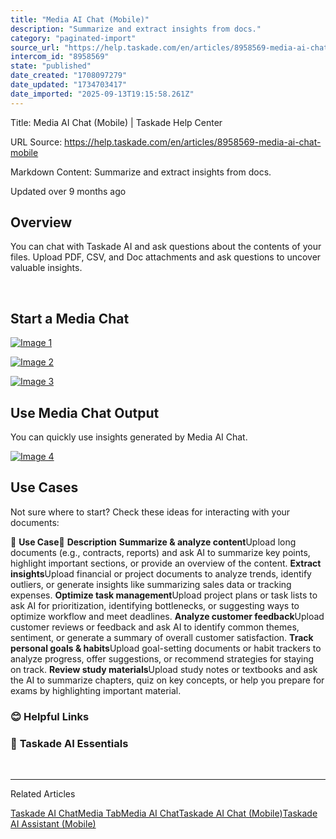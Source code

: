 ```yaml
---
title: "Media AI Chat (Mobile)"
description: "Summarize and extract insights from docs."
category: "paginated-import"
source_url: "https://help.taskade.com/en/articles/8958569-media-ai-chat-mobile"
intercom_id: "8958569"
state: "published"
date_created: "1708097279"
date_updated: "1734703417"
date_imported: "2025-09-13T19:15:58.261Z"
---
```


Title: Media AI Chat (Mobile) | Taskade Help Center

URL Source: https://help.taskade.com/en/articles/8958569-media-ai-chat-mobile

Markdown Content:
Summarize and extract insights from docs.

Updated over 9 months ago

**Overview**
------------

You can chat with Taskade AI and ask questions about the contents of your files. Upload PDF, CSV, and Doc attachments and ask questions to uncover valuable insights.

​

**Start a Media Chat**
----------------------

[![Image 1](https://downloads.intercomcdn.com/i/o/plyqw4hf/1273418782/c6df29a4af3178d0884706f65441/IMG_0070.PNG?expires=1757792700&signature=1ef7177cfa1fd3f05d9ab86947ecb7f550394a3f5e40d5e79dd25cf7d7034992&req=dSIgFc1%2FlYZXW%2FMW1HO4zY4Eo91EjGDPrHF5HQ0c8ACJE4xlub566qLdbnpA%0Ay7igfAeGk%2FEdlR2NSt8%3D%0A)](https://downloads.intercomcdn.com/i/o/plyqw4hf/1273418782/c6df29a4af3178d0884706f65441/IMG_0070.PNG?expires=1757792700&signature=1ef7177cfa1fd3f05d9ab86947ecb7f550394a3f5e40d5e79dd25cf7d7034992&req=dSIgFc1%2FlYZXW%2FMW1HO4zY4Eo91EjGDPrHF5HQ0c8ACJE4xlub566qLdbnpA%0Ay7igfAeGk%2FEdlR2NSt8%3D%0A)

[![Image 2](https://downloads.intercomcdn.com/i/o/plyqw4hf/1273419255/6eb709e75426a38d09043a0b63f3/IMG_0072.PNG?expires=1757792700&signature=bae9952e4f97f7a9420fc0f9f3bfb54b018bb5a817f86655fe2bcf88224a1813&req=dSIgFc1%2FlINaXPMW1HO4zYgklPKDc6NbN9cWBSxZ7C8EZpJBTR%2BTehheO6zx%0AU6kSGJl%2BXAltelOuWSw%3D%0A)](https://downloads.intercomcdn.com/i/o/plyqw4hf/1273419255/6eb709e75426a38d09043a0b63f3/IMG_0072.PNG?expires=1757792700&signature=bae9952e4f97f7a9420fc0f9f3bfb54b018bb5a817f86655fe2bcf88224a1813&req=dSIgFc1%2FlINaXPMW1HO4zYgklPKDc6NbN9cWBSxZ7C8EZpJBTR%2BTehheO6zx%0AU6kSGJl%2BXAltelOuWSw%3D%0A)

[![Image 3](https://downloads.intercomcdn.com/i/o/plyqw4hf/1273419667/31c6ea217555d92241eb97549851/IMG_0073.PNG?expires=1757792700&signature=26b58957854e741969baf09608672a9e96150bd276b054655b7bf6c69028749c&req=dSIgFc1%2FlIdZXvMW1HO4zaFvYCLl1te50kVik8Tdhr8MRs43e4fkRUcVp0Am%0ArcYEZR39JQ57nS%2FSALo%3D%0A)](https://downloads.intercomcdn.com/i/o/plyqw4hf/1273419667/31c6ea217555d92241eb97549851/IMG_0073.PNG?expires=1757792700&signature=26b58957854e741969baf09608672a9e96150bd276b054655b7bf6c69028749c&req=dSIgFc1%2FlIdZXvMW1HO4zaFvYCLl1te50kVik8Tdhr8MRs43e4fkRUcVp0Am%0ArcYEZR39JQ57nS%2FSALo%3D%0A)

**Use Media Chat Output**
-------------------------

You can quickly use insights generated by Media AI Chat.

[![Image 4](https://downloads.intercomcdn.com/i/o/plyqw4hf/1273421894/fa25a962bd175a350d80afa719d3/IMG_0074.PNG?expires=1757792700&signature=6c0462a2ddcc0661089bc45e866cb361b8cf3649c5030fa4c62a8bfd936d669a&req=dSIgFc18nIlWXfMW1HO4zQ7wf7LgSAyC5NOqlJsQUJdiWfgOfrzj5yUTI5yH%0ArigvzVlONjE%2BhzLjN%2Bg%3D%0A)](https://downloads.intercomcdn.com/i/o/plyqw4hf/1273421894/fa25a962bd175a350d80afa719d3/IMG_0074.PNG?expires=1757792700&signature=6c0462a2ddcc0661089bc45e866cb361b8cf3649c5030fa4c62a8bfd936d669a&req=dSIgFc18nIlWXfMW1HO4zQ7wf7LgSAyC5NOqlJsQUJdiWfgOfrzj5yUTI5yH%0ArigvzVlONjE%2BhzLjN%2Bg%3D%0A)

**Use Cases**
-------------

Not sure where to start? Check these ideas for interacting with your documents:

🤹 **Use Case**💬 **Description**
**Summarize & analyze content**Upload long documents (e.g., contracts, reports) and ask AI to summarize key points, highlight important sections, or provide an overview of the content.
**Extract insights**Upload financial or project documents to analyze trends, identify outliers, or generate insights like summarizing sales data or tracking expenses.
**Optimize task management**Upload project plans or task lists to ask AI for prioritization, identifying bottlenecks, or suggesting ways to optimize workflow and meet deadlines.
**Analyze customer feedback**Upload customer reviews or feedback and ask AI to identify common themes, sentiment, or generate a summary of overall customer satisfaction.
**Track personal goals & habits**Upload goal-setting documents or habit trackers to analyze progress, offer suggestions, or recommend strategies for staying on track.
**Review study materials**Upload study notes or textbooks and ask the AI to summarize chapters, quiz on key concepts, or help you prepare for exams by highlighting important material.

### **😊 Helpful Links**

### 🤖 **Taskade AI Essentials**

​

* * *

Related Articles

[Taskade AI Chat](https://help.taskade.com/en/articles/8958451-taskade-ai-chat)[Media Tab](https://help.taskade.com/en/articles/8958461-media-tab)[Media AI Chat](https://help.taskade.com/en/articles/8958462-media-ai-chat)[Taskade AI Chat (Mobile)](https://help.taskade.com/en/articles/8958568-taskade-ai-chat-mobile)[Taskade AI Assistant (Mobile)](https://help.taskade.com/en/articles/8958572-taskade-ai-assistant-mobile)
